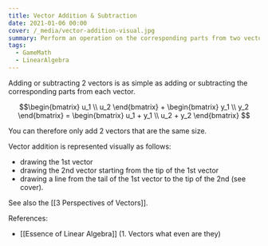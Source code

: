 ```yaml
---
title: Vector Addition & Subtraction
date: 2021-01-06 00:00
cover: /_media/vector-addition-visual.jpg
summary: Perform an operation on the corresponding parts from two vectors
tags:
  - GameMath
  - LinearAlgebra
---
```


Adding or subtracting 2 vectors is as simple as adding or subtracting the corresponding parts from each vector. 

$$\begin{bmatrix} u_1 \\ u_2 \end{bmatrix} + \begin{bmatrix} y_1 \\ y_2 \end{bmatrix} = \begin{bmatrix} u_1 + y_1 \\ u_2 + y_2 \end{bmatrix} $$

You can therefore only add 2 vectors that are the same size.

Vector addition is represented visually as follows:

* drawing the 1st vector
* drawing the 2nd vector starting from the tip of the 1st vector
* drawing a line from the tail of the 1st vector to the tip of the 2nd (see cover).

See also the [[3 Perspectives of Vectors]].

References:

* [[Essence of Linear Algebra]] (1. Vectors what even are they)